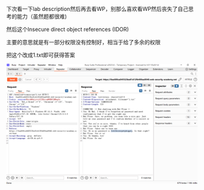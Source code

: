 下次看一下lab description然后再去看WP，别那么喜欢看WP然后丧失了自己思考的能力（虽然题都很难)

然后这个Insecure direct object references (IDOR)

主要的意思就是有一部分权限没有控制好，相当于给了多余的权限

把这个改成1.txt即可获得答案

![image-20240101220819198](./assets/image-20240101220819198.png)